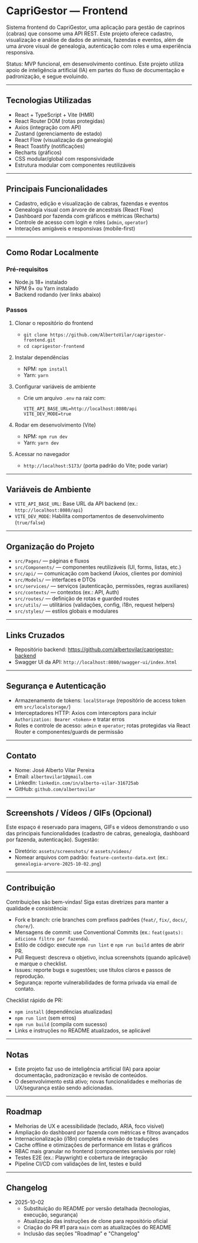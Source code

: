 # CapriGestor — Frontend

Sistema frontend do CapriGestor, uma aplicação para gestão de caprinos (cabras) que consome uma API REST. Este projeto oferece cadastro, visualização e análise de dados de animais, fazendas e eventos, além de uma árvore visual de genealogia, autenticação com roles e uma experiência responsiva.

Status: MVP funcional, em desenvolvimento contínuo. Este projeto utiliza apoio de inteligência artificial (IA) em partes do fluxo de documentação e padronização, e segue evoluindo.

---

## Tecnologias Utilizadas

- React + TypeScript + Vite (HMR)
- React Router DOM (rotas protegidas)
- Axios (integração com API)
- Zustand (gerenciamento de estado)
- React Flow (visualização da genealogia)
- React Toastify (notificações)
- Recharts (gráficos)
- CSS modular/global com responsividade
- Estrutura modular com componentes reutilizáveis

---

## Principais Funcionalidades

- Cadastro, edição e visualização de cabras, fazendas e eventos
- Genealogia visual com árvore de ancestrais (React Flow)
- Dashboard por fazenda com gráficos e métricas (Recharts)
- Controle de acesso com login e roles (`admin`, `operator`)
- Interações amigáveis e responsivas (mobile-first)

---

## Como Rodar Localmente

### Pré-requisitos

- Node.js 18+ instalado
- NPM 9+ ou Yarn instalado
- Backend rodando (ver links abaixo)

### Passos

1. Clonar o repositório do frontend
   - `git clone https://github.com/AlbertoVilar/caprigestor-frontend.git`
   - `cd caprigestor-frontend`

2. Instalar dependências
   - NPM: `npm install`
   - Yarn: `yarn`

3. Configurar variáveis de ambiente
   - Crie um arquivo `.env` na raiz com:
     ```env
     VITE_API_BASE_URL=http://localhost:8080/api
     VITE_DEV_MODE=true
     ```

4. Rodar em desenvolvimento (Vite)
   - NPM: `npm run dev`
   - Yarn: `yarn dev`

5. Acessar no navegador
   - `http://localhost:5173/` (porta padrão do Vite; pode variar)

---

## Variáveis de Ambiente

- `VITE_API_BASE_URL`: Base URL da API backend (ex.: `http://localhost:8080/api`)
- `VITE_DEV_MODE`: Habilita comportamentos de desenvolvimento (`true/false`)

---

## Organização do Projeto

- `src/Pages/` — páginas e fluxos
- `src/Components/` — componentes reutilizáveis (UI, forms, listas, etc.)
- `src/api/` — comunicação com backend (Axios, clientes por domínio)
- `src/Models/` — interfaces e DTOs
- `src/services/` — serviços (autenticação, permissões, regras auxiliares)
- `src/contexts/` — contextos (ex.: API, Auth)
- `src/routes/` — definição de rotas e guarded routes
- `src/utils/` — utilitários (validações, config, i18n, request helpers)
- `src/styles/` — estilos globais e modulares

---

## Links Cruzados

- Repositório backend: https://github.com/albertovilar/caprigestor-backend
- Swagger UI da API: `http://localhost:8080/swagger-ui/index.html`

---

## Segurança e Autenticação

- Armazenamento de tokens: `localStorage` (repositório de access token em `src/localstorage/`)
- Interceptadores HTTP: Axios com interceptors para incluir `Authorization: Bearer <token>` e tratar erros
- Roles e controle de acesso: `admin` e `operator`; rotas protegidas via React Router e componentes/guards de permissão

---

## Contato

- Nome: José Alberto Vilar Pereira
- Email: `albertovilar1@gmail.com`
- LinkedIn: `linkedin.com/in/alberto-vilar-316725ab`
- GitHub: `github.com/albertovilar`

---

## Screenshots / Vídeos / GIFs (Opcional)

Este espaço é reservado para imagens, GIFs e vídeos demonstrando o uso das principais funcionalidades (cadastro de cabras, genealogia, dashboard por fazenda, autenticação). Sugestão:

- Diretório: `assets/screenshots/` e `assets/videos/`
- Nomear arquivos com padrão: `feature-contexto-data.ext` (ex.: `genealogia-arvore-2025-10-02.png`)

---

## Contribuição

Contribuições são bem-vindas! Siga estas diretrizes para manter a qualidade e consistência:

- Fork e branch: crie branches com prefixos padrões (`feat/`, `fix/`, `docs/`, `chore/`).
- Mensagens de commit: use Conventional Commits (ex.: `feat(goats): adiciona filtro por fazenda`).
- Estilo de código: execute `npm run lint` e `npm run build` antes de abrir PR.
- Pull Request: descreva o objetivo, inclua screenshots (quando aplicável) e marque o checklist.
- Issues: reporte bugs e sugestões; use títulos claros e passos de reprodução.
- Segurança: reporte vulnerabilidades de forma privada via email de contato.

Checklist rápido de PR:
- `npm install` (dependências atualizadas)
- `npm run lint` (sem erros)
- `npm run build` (compila com sucesso)
- Links e instruções no README atualizados, se aplicável

---

## Notas

- Este projeto faz uso de inteligência artificial (IA) para apoiar documentação, padronização e revisão de conteúdos.
- O desenvolvimento está ativo; novas funcionalidades e melhorias de UX/segurança estão sendo adicionadas.

---

## Roadmap

- Melhorias de UX e acessibilidade (teclado, ARIA, foco visível)
- Ampliação do dashboard por fazenda com métricas e filtros avançados
- Internacionalização (i18n) completa e revisão de traduções
- Cache offline e otimizações de performance em listas e gráficos
- RBAC mais granular no frontend (componentes sensíveis por role)
- Testes E2E (ex.: Playwright) e cobertura de integração
- Pipeline CI/CD com validações de lint, testes e build

---

## Changelog

- 2025-10-02
  - Substituição do README por versão detalhada (tecnologias, execução, segurança)
  - Atualização das instruções de clone para repositório oficial
  - Criação do PR #1 para `main` com as atualizações do README
  - Inclusão das seções "Roadmap" e "Changelog"